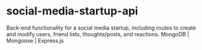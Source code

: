 # social-media-startup-api
Back-end functionality for a social media startup, including routes to create and modify users, friend lists, thoughts/posts, and reactions. MongoDB | Mongoose | Express.js
